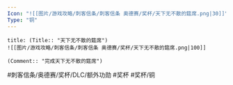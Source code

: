 ```yaml
---
Icon: "![[图片/游戏攻略/刺客信条/刺客信条 奥德赛/奖杯/天下无不散的筵席.png|30]]"
Type: "铜"
---
```

```ad-common-bronze-trophy
title: (Title:: "天下无不散的筵席")
![[图片/游戏攻略/刺客信条/刺客信条 奥德赛/奖杯/天下无不散的筵席.png|100]]

(Comment:: "完成天下无不散的筵席")
```

#刺客信条/奥德赛/奖杯/DLC/额外功勋 #奖杯 #奖杯/铜
